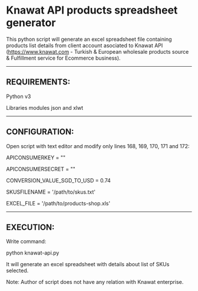 # Knawat API products spreadsheet generator

This python script will generate an excel spreadsheet file containing products list details from client account asociated to Knawat API (https://www.knawat.com - Turkish & European wholesale products source & Fulfillment service for Ecommerce business).

------------------------------------------------------------------
 REQUIREMENTS:
------------------------------------------------------------------

Python v3

Libraries modules json and xlwt

------------------------------------------------------------------
 CONFIGURATION:
------------------------------------------------------------------

Open script with text editor and modify only lines 168, 169, 170, 171 and 172:

APICONSUMERKEY = ""

APICONSUMERSECRET = ""

CONVERSION_VALUE_SGD_TO_USD = 0.74

SKUSFILENAME = '/path/to/skus.txt'

EXCEL_FILE = '/path/to/products-shop.xls'

------------------------------------------------------------------
 EXECUTION:
------------------------------------------------------------------

Write command:

python knawat-api.py

It will generate an excel spreadsheet with details about list of SKUs selected.


Note:
Author of script does not have any relation with Knawat enterprise.
